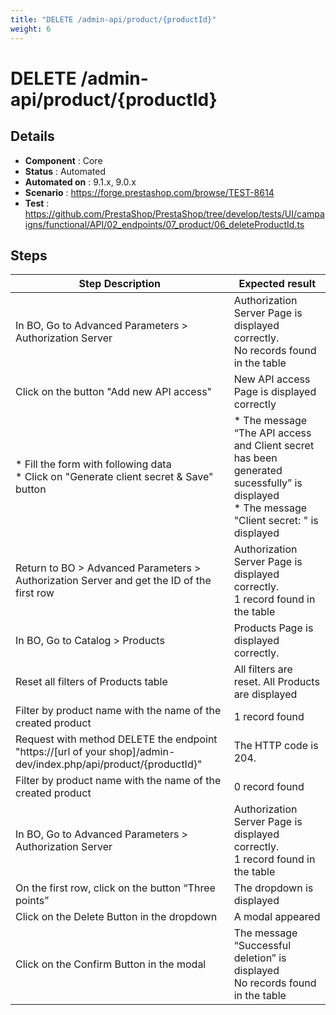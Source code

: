 ```yaml
---
title: "DELETE /admin-api/product/{productId}"
weight: 6
---
```


# DELETE /admin-api/product/{productId}
## Details
* **Component** : Core
* **Status** : Automated
* **Automated on** : 9.1.x, 9.0.x
* **Scenario** : https://forge.prestashop.com/browse/TEST-8614
* **Test** : https://github.com/PrestaShop/PrestaShop/tree/develop/tests/UI/campaigns/functional/API/02_endpoints/07_product/06_deleteProductId.ts

## Steps
| Step Description | Expected result |
| ----- | ----- |
| In BO, Go to Advanced Parameters > Authorization Server | Authorization Server Page is displayed correctly.<br>No records found in the table |
| Click on the button "Add new API access" | New API access Page is displayed correctly |
| * Fill the form with following data<br> * Click on "Generate client secret & Save" button | * The message “The API access and Client secret has been generated sucessfully” is displayed<br> * The message "Client secret: " is displayed |
| Return to BO > Advanced Parameters > Authorization Server and get the ID of the first row | Authorization Server Page is displayed correctly.<br>1 record found in the table |
| In BO, Go to Catalog > Products | Products Page is displayed correctly. |
| Reset all filters of Products table | All filters are reset. All Products are displayed |
| Filter by product name with the name of the created product | 1 record found |
| Request with method DELETE the endpoint "https://[url of your shop]/admin-dev/index.php/api/product/\{productId}" | The HTTP code is 204. |
| Filter by product name with the name of the created product | 0 record found |
| In BO, Go to Advanced Parameters > Authorization Server | Authorization Server Page is displayed correctly.<br>1 record found in the table |
| On the first row, click on the button “Three points” | The dropdown is displayed |
| Click on the Delete Button in the dropdown | A modal appeared |
| Click on the Confirm Button in the modal | The message “Successful deletion” is displayed<br>No records found in the table |
